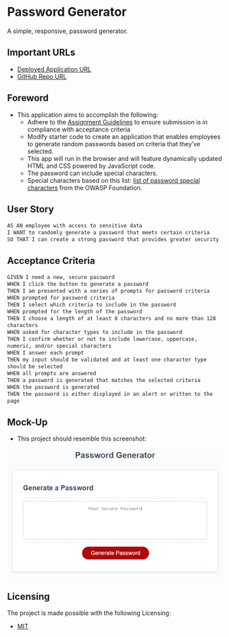 # Password Generator
A simple, responsive, password generator.

## Important URLs

* [Deployed Application URL](https://candracodes.github.io/password-generator/) 
* [GitHub Repo URL](https://github.com/candracodes/password-generator)

## Foreword

* This application aims to accomplish the following:
    * Adhere to the [Assignment Guidelines](./assets/_guide/README.md) to ensure submission is in compliance with acceptance criteria
    * Modify starter code to create an application that enables employees to generate random passwords based on criteria that they’ve selected. 
    * This app will run in the browser and will feature dynamically updated HTML and CSS powered by JavaScript code. 
    * The password can include special characters. 
    * Special characters based on this list: [list of password special characters](https://www.owasp.org/index.php/Password_special_characters) from the OWASP Foundation.


## User Story

```
AS AN employee with access to sensitive data
I WANT to randomly generate a password that meets certain criteria
SO THAT I can create a strong password that provides greater security
```

## Acceptance Criteria

```
GIVEN I need a new, secure password
WHEN I click the button to generate a password
THEN I am presented with a series of prompts for password criteria
WHEN prompted for password criteria
THEN I select which criteria to include in the password
WHEN prompted for the length of the password
THEN I choose a length of at least 8 characters and no more than 128 characters
WHEN asked for character types to include in the password
THEN I confirm whether or not to include lowercase, uppercase, numeric, and/or special characters
WHEN I answer each prompt
THEN my input should be validated and at least one character type should be selected
WHEN all prompts are answered
THEN a password is generated that matches the selected criteria
WHEN the password is generated
THEN the password is either displayed in an alert or written to the page
```

## Mock-Up

* This project should resemble this screenshot:

![Official Screenshot](./assets/_guide/Assets/03-javascript-homework-demo.png)

## Licensing
The project is made possible with the following Licensing:
- [MIT](license.txt)
